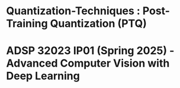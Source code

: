 # Quantization-Techniques : Post-Training Quantization (PTQ)

# ADSP 32023 IP01 (Spring 2025) - Advanced Computer Vision with Deep Learning

